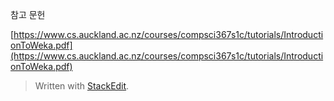 


참고 문헌

[https://www.cs.auckland.ac.nz/courses/compsci367s1c/tutorials/IntroductionToWeka.pdf](https://www.cs.auckland.ac.nz/courses/compsci367s1c/tutorials/IntroductionToWeka.pdf)

> Written with [StackEdit](https://stackedit.io/).
<!--stackedit_data:
eyJoaXN0b3J5IjpbLTIwMTM1MjQ2NjddfQ==
-->